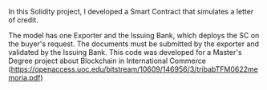 In this Solidity project, I developed a Smart Contract that simulates a letter of credit.

The model has one Exporter and the Issuing Bank, which deploys the SC on the buyer's request. The documents must be submitted by the exporter and validated by the Issuing Bank.
This code was developed for a Master's Degree project about Blockchain in International Commerce (https://openaccess.uoc.edu/bitstream/10609/146956/3/tribabTFM0622memoria.pdf)
